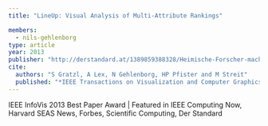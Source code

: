 ```yaml
---
title: "LineUp: Visual Analysis of Multi-Attribute Rankings"

members:
  - nils-gehlenborg
type: article
year: 2013
publisher: "http://derstandard.at/1389859388328/Heimische-Forscher-machen-die-Dynamik-hinter-Rankings-sichtbar"
cite:
  authors: "S Gratzl, A Lex, N Gehlenborg, HP Pfister and M Streit"
  published: "*IEEE Transactions on Visualization and Computer Graphics* **19**:2277-2286"
---
```

IEEE InfoVis 2013 Best Paper Award | Featured in IEEE Computing Now, Harvard SEAS News, Forbes, Scientific Computing, Der Standard